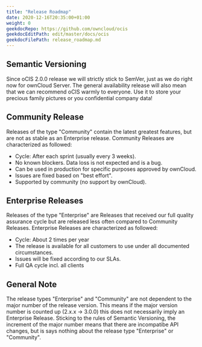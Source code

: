 ```yaml
---
title: "Release Roadmap"
date: 2020-12-16T20:35:00+01:00
weight: 0
geekdocRepo: https://github.com/owncloud/ocis
geekdocEditPath: edit/master/docs/ocis
geekdocFilePath: release_roadmap.md
---
```


## Semantic Versioning
Since oCIS 2.0.0 release we will strictly stick to SemVer, just as we do right now for ownCloud Server. The general availability release will also mean that we can recommend oCIS warmly to everyone. Use it to store your precious family pictures or you confidential company data!

## Community Release
Releases of the type "Community" contain the latest greatest features, but are not as stable as an Enterprise release. Community Releases are characterized as followed:
- Cycle: After each sprint (usually every 3 weeks).
- No known blockers. Data loss is not expected and is a bug.
- Can be used in production for specific purposes approved by ownCloud.
- Issues are fixed based on "best effort".
- Supported by community (no support by ownCloud).

## Enterprise Releases
Releases of the type "Enterprise" are Releases that received our full quality assurance cycle but are released less often compared to Community Releases. Enterprise Releases are characterized as followed:
- Cycle: About 2 times per year
- The release is available for all customers to use under all documented circumstances.
- Issues will be fixed according to our SLAs.
- Full QA cycle incl. all clients

## General Note
The release types "Enterprise" and "Community" are not dependent to the major number of the release version. This means if the major version number is counted up (2.x.x -> 3.0.0) this does not necessarily imply an Enterprise Release. Sticking to the rules of Semantic Versioning, the increment of the major number means that there are incompatibe API changes, but is says nothing about the release type "Enterprise" or "Community".
